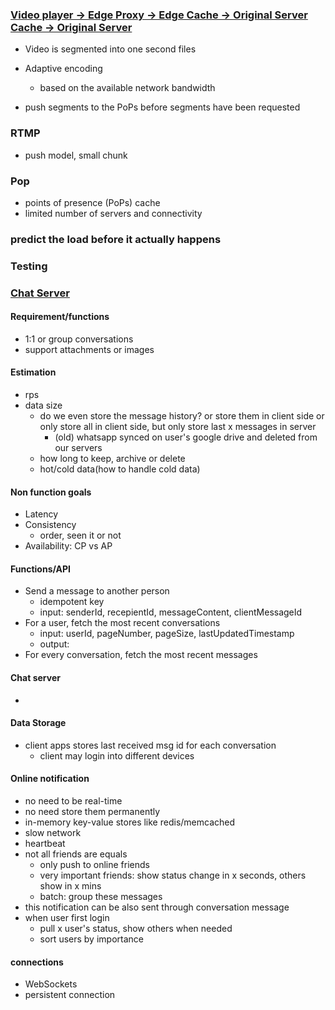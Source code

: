 
### [Video player -> Edge Proxy -> Edge Cache -> Original Server Cache -> Original Server](https://code.fb.com/ios/under-the-hood-broadcasting-live-video-to-millions/)

- Video is segmented into one second files
- Adaptive encoding
  - based on the available network bandwidth

- push segments to the PoPs before segments have been requested

### RTMP
- push model, small chunk

### Pop
- points of presence (PoPs) cache
- limited number of servers and connectivity


### predict the load before it actually happens
### Testing

### [Chat Server](https://www.interviewbit.com/problems/design-messenger)
#### Requirement/functions
- 1:1 or group conversations
- support attachments or images
#### Estimation
- rps
- data size
  - do we even store the message history? or store them in client side or only store all in client side, but only store last x messages in server
    - (old) whatsapp synced on user's google drive and deleted from our servers
  - how long to keep, archive or delete
  - hot/cold data(how to handle cold data)

#### Non function goals
- Latency
- Consistency
  - order, seen it or not
- Availability: CP vs AP

#### Functions/API
- Send a message to another person
  - idempotent key
  - input: senderId, recepientId, messageContent, clientMessageId
- For a user, fetch the most recent conversations
  - input: userId, pageNumber, pageSize, lastUpdatedTimestamp
  - output:
- For every conversation, fetch the most recent messages

#### Chat server
- 

#### Data Storage
- client apps stores last received msg id for each conversation
  - client may login into different devices

#### Online notification
- no need to be real-time
- no need store them permanently
- in-memory key-value stores like redis/memcached
- slow network
- heartbeat
- not all friends are equals
  - only push to online friends
  - very important friends: show status change in x seconds, others show in x mins
  - batch: group these messages
- this notification can be also sent through conversation message
- when user first login
  - pull x user's status, show others when needed
  - sort users by importance

#### connections
- WebSockets
- persistent connection
